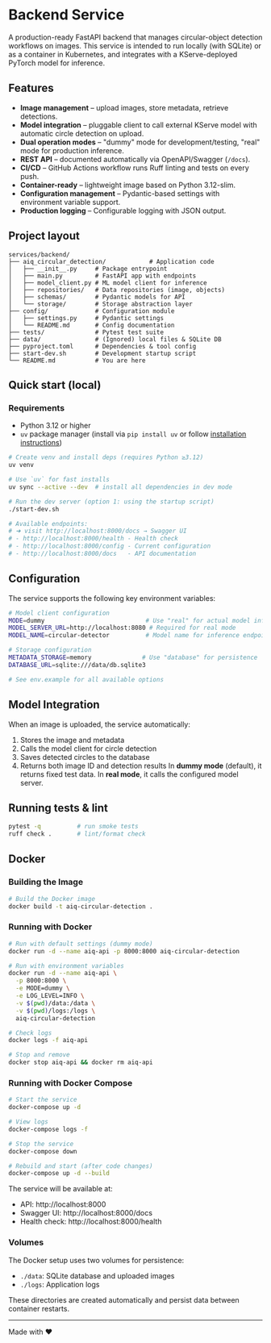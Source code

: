 # Backend Service

A production-ready FastAPI backend that manages circular-object detection workflows on images. This service is intended to run locally (with SQLite) or as a container in Kubernetes, and integrates with a KServe-deployed PyTorch model for inference.

## Features

* **Image management** – upload images, store metadata, retrieve detections.
* **Model integration** – pluggable client to call external KServe model with automatic circle detection on upload.
* **Dual operation modes** – "dummy" mode for development/testing, "real" mode for production inference.
* **REST API** – documented automatically via OpenAPI/Swagger (`/docs`).
* **CI/CD** – GitHub Actions workflow runs Ruff linting and tests on every push.
* **Container-ready** – lightweight image based on Python 3.12-slim.
* **Configuration management** – Pydantic-based settings with environment variable support.
* **Production logging** – Configurable logging with JSON output.

## Project layout

```
services/backend/
├── aiq_circular_detection/            # Application code
│   ├── __init__.py     # Package entrypoint
│   ├── main.py         # FastAPI app with endpoints
│   ├── model_client.py # ML model client for inference
│   ├── repositories/   # Data repositories (image, objects)
│   ├── schemas/        # Pydantic models for API
│   └── storage/        # Storage abstraction layer
├── config/             # Configuration module
│   ├── settings.py     # Pydantic settings
│   └── README.md       # Config documentation
├── tests/              # Pytest test suite
├── data/               # (Ignored) local files & SQLite DB
├── pyproject.toml      # Dependencies & tool config
├── start-dev.sh        # Development startup script
└── README.md           # You are here
```

## Quick start (local)
### Requirements
* Python 3.12 or higher
* `uv` package manager (install via `pip install uv` or follow [installation instructions](https://astral.sh/uv/))
```bash
# Create venv and install deps (requires Python ≥3.12)
uv venv

# Use `uv` for fast installs
uv sync --active --dev  # install all dependencies in dev mode

# Run the dev server (option 1: using the startup script)
./start-dev.sh

# Available endpoints:
# ➜ visit http://localhost:8000/docs → Swagger UI
# - http://localhost:8000/health - Health check
# - http://localhost:8000/config - Current configuration
# - http://localhost:8000/docs   - API documentation
```

## Configuration

The service supports the following key environment variables:

```bash
# Model client configuration
MODE=dummy                            # Use "real" for actual model inference
MODEL_SERVER_URL=http://localhost:8080 # Required for real mode
MODEL_NAME=circular-detector          # Model name for inference endpoint

# Storage configuration
METADATA_STORAGE=memory              # Use "database" for persistence
DATABASE_URL=sqlite:///data/db.sqlite3

# See env.example for all available options
```

## Model Integration

When an image is uploaded, the service automatically:
1. Stores the image and metadata
2. Calls the model client for circle detection
3. Saves detected circles to the database
4. Returns both image ID and detection results
In **dummy mode** (default), it returns fixed test data. In **real mode**, it calls the configured model server.

## Running tests & lint

```bash
pytest -q          # run smoke tests
ruff check .       # lint/format check
```

## Docker

### Building the Image

```bash
# Build the Docker image
docker build -t aiq-circular-detection .
```

### Running with Docker

```bash
# Run with default settings (dummy mode)
docker run -d --name aiq-api -p 8000:8000 aiq-circular-detection

# Run with environment variables
docker run -d --name aiq-api \
  -p 8000:8000 \
  -e MODE=dummy \
  -e LOG_LEVEL=INFO \
  -v $(pwd)/data:/data \
  -v $(pwd)/logs:/logs \
  aiq-circular-detection

# Check logs
docker logs -f aiq-api

# Stop and remove
docker stop aiq-api && docker rm aiq-api
```

### Running with Docker Compose

```bash
# Start the service
docker-compose up -d

# View logs
docker-compose logs -f

# Stop the service
docker-compose down

# Rebuild and start (after code changes)
docker-compose up -d --build
```

The service will be available at:
- API: http://localhost:8000
- Swagger UI: http://localhost:8000/docs
- Health check: http://localhost:8000/health

### Volumes

The Docker setup uses two volumes for persistence:
- `./data`: SQLite database and uploaded images
- `./logs`: Application logs

These directories are created automatically and persist data between container restarts.

---

Made with ❤️ 
